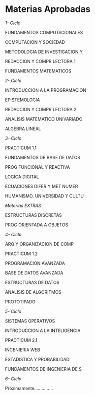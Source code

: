 Materias Aprobadas 
============================

*1- Ciclo*

FUNDAMENTOS COMPUTACIONALES	

COMPUTACION Y SOCIEDAD	

METODOLOGIA DE INVESTIGACION Y	

REDACCION Y COMPR LECTORA 1	

FUNDAMENTOS MATEMATICOS	

*2- Ciclo*

INTRODUCCION A LA PROGRAMACION	

EPISTEMOLOGIA

REDACCION Y COMPR LECTORA 2	

ANALISIS MATEMATICO UNIVARIADO	

ALGEBRA LINEAL	

*3- Ciclo*

PRACTICUM 1.1	

FUNDAMENTOS DE BASE DE DATOS	

PROG FUNCIONAL Y REACTIVA	

LOGICA DIGITAL	

ECUACIONES DIFER Y MET NUMER	

HUMANISMO, UNIVERSIDAD Y CULTU	

*Materias EXTRAS*

ESTRUCTURAS DISCRETAS	

PROG ORIENTADA A OBJETOS	

*4- Ciclo*

ARQ Y ORGANIZACION DE COMP	

PRACTICUM 1.2	

PROGRAMACION AVANZADA	

BASE DE DATOS AVANZADA	

ESTRUCTURAS DE DATOS	

ANALISIS DE ALGORITMOS	

PROTOTIPADO	

*5- Ciclo*

SISTEMAS OPERATIVOS	

INTRODUCCION A LA INTELIGENCIA	

PRACTICUM 2.1	

INGENIERIA WEB	

ESTADISTICA Y PROBABILIDAD	

FUNDAMENTOS DE INGENIERIA DE S	

*6- Ciclo*

Próximamente...............
